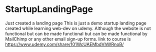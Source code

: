 # StartupLandingPage
Just created a landing page
This is just a demo startup landing page created while learning web-dev on udemy. 
Although the website is not functional but can be made functional but can be made functional by MailChimp or any other 
email sign-up forms.
link to course is https://www.udemy.com/share/101WcUAEMbdVhWRnoB/
